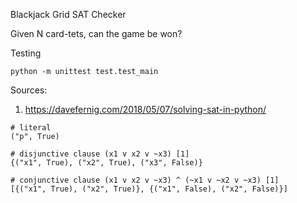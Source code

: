 Blackjack Grid SAT Checker

Given N card-tets, can the game be won?

Testing

`python -m unittest test.test_main`

Sources:
1. https://davefernig.com/2018/05/07/solving-sat-in-python/

```
# literal
("p", True)

# disjunctive clause (x1 v x2 v ~x3) [1]
{("x1", True), ("x2", True), ("x3", False)}

# conjunctive clause (x1 v x2 v ~x3) ^ (~x1 v ~x2 v ~x3) [1]
[{("x1", True), ("x2", True)}, {("x1", False), ("x2", False)}]
```